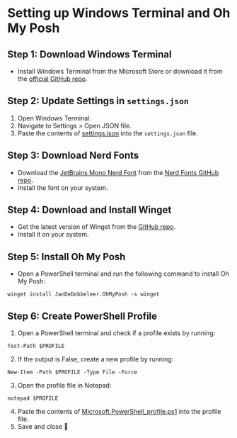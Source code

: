 # Setting up Windows Terminal and Oh My Posh

## Step 1: Download Windows Terminal
- Install Windows Terminal from the Microsoft Store or download it from the [official GitHub repo](https://github.com/microsoft/terminal).

## Step 2: Update Settings in `settings.json`
1. Open Windows Terminal.
2. Navigate to Settings > Open JSON file.
3. Paste the contents of [settings.json](https://github.com/wazeerc/terminal/blob/main/settings.json) into the `settings.json` file.

## Step 3: Download Nerd Fonts
- Download the [JetBrains Mono Nerd Font](https://github.com/ryanoasis/nerd-fonts/tree/master/patched-fonts/JetBrainsMono) from the [Nerd Fonts GitHub repo](https://github.com/ryanoasis/nerd-fonts).
- Install the font on your system.

## Step 4: Download and Install Winget
- Get the latest version of Winget from the [GitHub repo](https://github.com/microsoft/winget-cli/releases).
- Install it on your system.

## Step 5: Install Oh My Posh
- Open a PowerShell terminal and run the following command to install Oh My Posh:
```
winget install JanDeDobbeleer.OhMyPosh -s winget
```
## Step 6: Create PowerShell Profile
1. Open a PowerShell terminal and check if a profile exists by running:
```
Test-Path $PROFILE
```
2. If the output is False, create a new profile by running:
```
New-Item -Path $PROFILE -Type File -Force
```
3. Open the profile file in Notepad:
```
notepad $PROFILE
```
4. Paste the contents of [Microsoft.PowerShell_profile.ps1](https://github.com/wazeerc/terminal/blob/main/Microsoft.PowerShell_profile.ps1) into the profile file.
5. Save and close 👏
